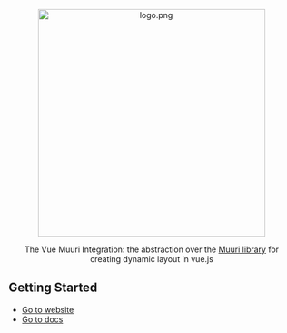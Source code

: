 <p align="center">
<img height="400px" style="max-width:100%" src="https://github.com/dannyYassine/vuuri/blob/master/.docs/.vuepress/public/vuuri_logo.png?raw=true" alt="logo.png">
</p>

<p align="center">
  The Vue Muuri Integration: the abstraction over the <a href="https://muuri.dev/" target="_blank">Muuri library</a> for creating dynamic layout in vue.js
</p>

## Getting Started

* [Go to website](https://dannyyassine.github.io/vuuri/)
* [Go to docs](https://dannyyassine.github.io/vuuri/guide/install.html)
